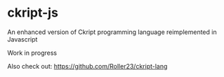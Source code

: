 # ckript-js

An enhanced version of Ckript programming language reimplemented in Javascript

Work in progress

Also check out: https://github.com/Roller23/ckript-lang
